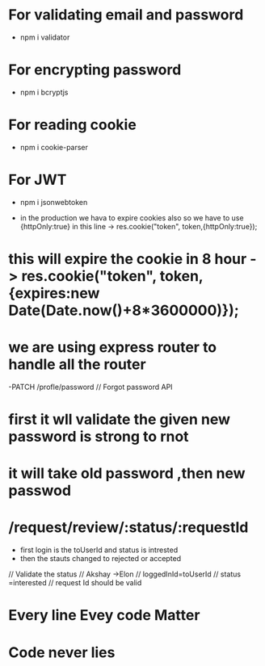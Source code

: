 # For validating email and password

- npm i validator

# For encrypting password

- npm i bcryptjs

# For reading cookie

- npm i cookie-parser

# For JWT

- npm i jsonwebtoken

* in the production we hava to expire cookies also so we have to use {httpOnly:true} in this line -> res.cookie("token", token,{httpOnly:true});

# this will expire the cookie in 8 hour -> res.cookie("token", token,{expires:new Date(Date.now()+8\*3600000)});

# we are using express router to handle all the router




-PATCH /profle/password // Forgot password API 
# first it wll validate the given new password is strong to rnot 
# it will take old password ,then new passwod


# /request/review/:status/:requestId

- first login is the toUserId
and status is intrested 
- then the stauts changed to rejected or accepted

// Validate the status
      // Akshay ->Elon
      // loggedInId=toUserId
      // status =interested
      // request Id should be valid

 # Every line Evey code Matter
 # Code never lies

 